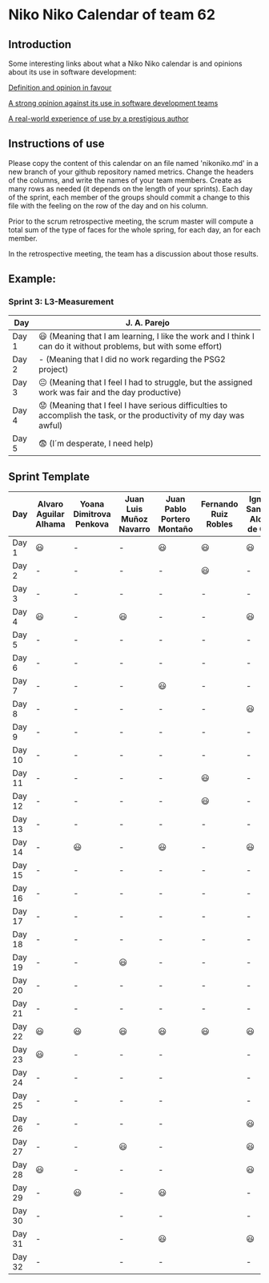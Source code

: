 # Niko Niko Calendar of team 62
## Introduction
Some interesting links about what a Niko Niko calendar is and opinions about its use in software development:

[Definition and opinion in favour](https://blog.teammood.com/2018/07/24/evaluating-your-teams-health-with-the-niko-niko-calendar.html?utm_source=google&utm_medium=cpc&utm_campaign=blog-niko-niko&utm_content=niko-niko&utm_term=niko%20niko%20calendar&gclid=Cj0KCQjwsYb0BRCOARIsAHbLPhGYfc7zpSwEDx8KE3VjlsTyy1M1F8O8lxyOPWQTpjf71RjXeD5rgWsaAmEhEALw_wcB)

[A strong opinion against its use in software development teams](https://www.tinypulse.com/blog/sk-niko-niko-calendar-workplace-morale)

[A real-world experience of use by a prestigious author](https://www.javiergarzas.com/2015/05/calendarios-niko-niko.html)
## Instructions of use
Please copy the content of this calendar on an file named 'nikoniko.md' in a new branch of your github repository named metrics.
Change the headers of the columns, and write the names of your team members.
Create as many rows as needed (it depends on the length of your sprints).
Each day of the sprint, each member of the groups should commit a change to this file with the feeling on the row of the day and on his column. 

Prior to the scrum retrospective meeting, the scrum master will compute a total sum of the type of faces for the whole spring, for each day, an for each member.

In the retrospective meeting, the team has a discussion about those results.

## Example:

### Sprint 3: L3-Measurement 

| Day           | J. A. Parejo  |
| ------------- | ------------- |
| Day 1         |    :smiley: (Meaning that I am learning, I like the work and I think I can do it without problems, but with some effort) |
| Day 2         |    - (Meaning that I did no work regarding the PSG2 project)           |
| Day 3         |    :neutral_face:  (Meaning that I feel I had to struggle, but the assigned work was fair and the day productive)          |:fearful:
| Day 4         |    :worried: (Meaning that I feel I have serious difficulties to accomplish the task, or the productivity of my day was awful)           |
| Day 5         |    :fearful:   (I´m desperate, I need help)        |


## Sprint Template

| Day           | Alvaro Aguilar Alhama    | Yoana Dimitrova Penkova     | Juan Luis Muñoz Navarro     | Juan Pablo Portero Montaño    | Fernando Ruiz Robles     | Ignacio Sanabria Alonso de Caso     |
| ------------- | ------------- | -------------  | -------------  | -------------  | -------------  | -------------  |
| Day 1         |    :smiley:   |-               |-               | :smiley:       |:smiley:        |:smiley:        |
| Day 2         |    -          |-               |-               |   -            |:smiley:        |-               |
| Day 3         |    -          |-               |-               |   -            |-               |-               |
| Day 4         |     :smiley:  |-               |:smiley:        |   -            |-               |:smiley:        |
| Day 5         |       -       |-               |-               |   -            |-               |-               |
| Day 6         |       -       |-               |-               |   -            |-               |-               |
| Day 7         |       -       |-               |-               | :smiley:       |-               |-               |
| Day 8         |       -       |-               |-               |   -            |-               |:smiley:        |
| Day 9         |       -       |-               |-               |   -            |-               |-               |
| Day 10        |       -       |-               |-               |   -            |-               |-               |
| Day 11        |       -       |-               |-               |   -            |:smiley:        |-               |
| Day 12        |       -       |-               |-               |   -            |:smiley:        |-               |
| Day 13        |       -       |-               |-               |   -            |-               |-               |
| Day 14        |       -       |:smiley:        |-               | :smiley:       |-               |:smiley:        |
| Day 15        |       -       |-               |-               |   -            |-               |-               |
| Day 16        |       -       |-               |-               |   -            |-               |-               |
| Day 17        |       -       |-               |-               |   -            |-               |-               |
| Day 18        |       -       |-               |-               |   -            |-               |-               |
| Day 19        |       -       |-               |:smiley:        |   -            |-               |-               |
| Day 20        |       -       |-               |-               |   -            |-               |-               |
| Day 21        |       -       |-               |-               |   -            |-               |-               |
| Day 22        |:smiley:       |:smiley:        |:smiley:        |:smiley:        |:smiley:        |:smiley:        |
| Day 23        |     :smiley:  |-               |-               |   -            |                |-               |
| Day 24        |        -      |-               |-               |   -            |                |-               |
| Day 25        |        -      |-               |-               |   -            |                |-               |
| Day 26        |        -      |-               |-               |   -            |                |:smiley:        |
| Day 27        |        -      |-               |:smiley:        |   -            |                |:smiley:        |
| Day 28        |     :smiley:  |-               |-               |   -            |                |:smiley:        |
| Day 29        |        -      |:smiley:        |-               |:smiley:        |                |-               |
| Day 30        |        -      |                |-               |   -            |                |-               |
| Day 31        |        -      |                |-               |:smiley:        |                |:smiley:        |
| Day 32        |        -      |                |-               |   -            |                |-               |
